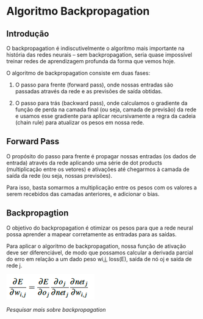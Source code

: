 # Algoritmo Backpropagation

## Introdução

O backpropagation é indiscutivelmente o algoritmo mais importante na história das redes neurais – sem backpropagation, seria quase impossível treinar redes de aprendizagem profunda da forma que vemos hoje. 

O algoritmo de backpropagation consiste em duas fases:

1. O passo para frente (forward pass), onde nossas entradas são passadas através da rede e as previsões de saída obtidas.

2. O passo para trás (backward pass), onde calculamos o gradiente da função de perda na camada final (ou seja, camada de previsão) da rede e usamos esse gradiente para aplicar recursivamente a regra da cadeia (chain rule) para atualizar os pesos em nossa rede.

## Forward Pass

O propósito do passo para frente é propagar nossas entradas (os dados de entrada) através da rede aplicando uma série de dot products (multiplicação entre os vetores) e ativações até chegarmos à camada de saída da rede (ou seja, nossas previsões). 

Para isso, basta somarmos a multiplicação entre os pesos com os valores a serem recebidos das camadas anteriores, e adicionar o bias.

## Backpropagtion

O objetivo do backpropagation é otimizar os pesos para que a rede neural possa aprender a mapear corretamente as entradas para as saídas.

Para aplicar o algoritmo de backpropagation, nossa função de ativação deve ser diferenciável, de modo que possamos calcular a derivada parcial do erro em relação a um dado peso wi,j, loss(E), saída de nó oj e saída de rede j.

![Derivada](./derivada-1.png)

*Pesquisar mais sobre backpropagation*

